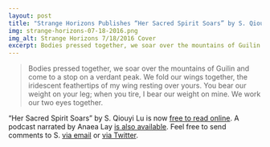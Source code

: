 ```yaml
---
layout: post
title: "Strange Horizons Publishes “Her Sacred Spirit Soars” by S. Qiouyi Lu"
img: strange-horizons-07-18-2016.png
img_alt: Strange Horizons 7/18/2016 Cover
excerpt: Bodies pressed together, we soar over the mountains of Guilin and come to a stop on a verdant peak.
---
```


> Bodies pressed together, we soar over the mountains of Guilin and come to a stop on a verdant peak. We fold our wings together, the iridescent feathertips of my wing resting over yours. You bear our weight on your leg; when you tire, I bear our weight on mine. We work our two eyes together.

“Her Sacred Spirit Soars” by S. Qiouyi Lu is now [free to read online](http://strangehorizons.com/2016/20160718/1lusacredspirit-f.shtml). A podcast narrated by Anaea Lay [is also available](http://strangehorizons.com/2016/20160718/xpodcast-f.shtml). Feel free to send comments to S. [via email](mailto:s@qiouyi.lu) or [via Twitter](http://twitter.com/sqiouyilu).